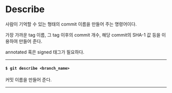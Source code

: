 # Describe

사람이 기억할 수 있는 형태의 commit 이름을 만들어 주는 명령어이다.

가장 가까운 tag 이름, 그 tag 이후의 commit 개수, 해당 commit의 SHA-1 값 등을 이용하여 만들어 준다.

annotated 혹은 signed 태그가 필요하다.

---

#### `$ git describe <branch_name>`

커밋 이름을 만들어 준다.

---
